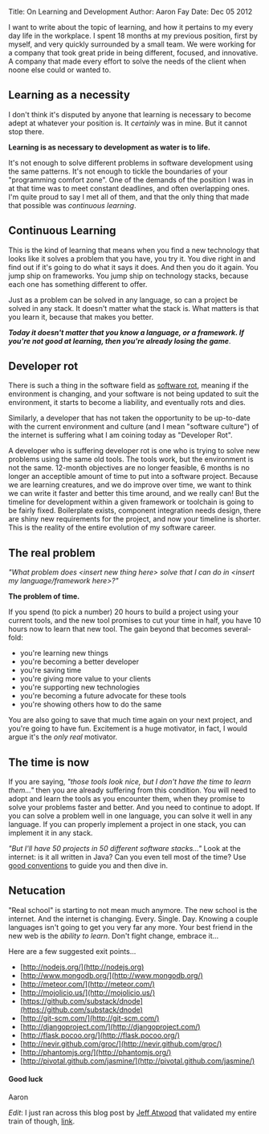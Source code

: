 Title: On Learning and Development
Author: Aaron Fay
Date: Dec 05 2012

I want to write about the topic of learning, and how it pertains to my every day life in the workplace. I 
spent 18 months at my previous position, first by myself, and very quickly surrounded by a small team. We were working
for a company that took great pride in being different, focused, and innovative. A company that made every effort to 
solve the needs of the client when noone else could or wanted to.

## Learning as a necessity
I don't think it's disputed by anyone that learning is necessary to become adept at whatever your position is. It 
_certainly_ was in mine. But it cannot stop there.

__Learning is as necessary to development as water is to life.__

It's not enough to solve different problems in software development using the same patterns. It's not enough to 
tickle the boundaries of your "programming comfort zone". One of the demands of the position I was in at that time was 
to meet constant deadlines, and often overlapping ones. I'm quite proud to say I met all of them, and that the only 
thing that made that possible was _continuous learning_.

## Continuous Learning
This is the kind of learning that means when you find a new technology that looks like it solves a problem that you 
have, you try it. You dive right in and find out if it's going to do what it says it does. And then you do it again.
You jump ship on frameworks. You jump ship on technology stacks, because each one has something different to offer.

Just as a problem can be solved in any language, so can a project be solved in any stack. It doesn't matter what the 
stack is. What matters is that you learn it, because that makes you better. 

__*Today it doesn't matter that you know a language, or a framework. If you're not good at learning, then you're 
already losing the game*__.

## Developer rot
There is such a thing in the software field as [software rot](http://en.wikipedia.org/wiki/Software_rot), meaning if
the environment is changing, and your software is not being updated to suit the environment, it starts to become a 
liability, and eventually rots and dies.

Similarly, a developer that has not taken the opportunity to be up-to-date with the current environment and culture 
(and I mean "software culture") of the internet is suffering what I am coining today as "Developer Rot". 

A developer who is suffering developer rot is one who is trying to solve new problems using the same old tools. The 
tools work, but the environment is not the same. 12-month objectives are no longer feasible, 6 months is no longer an 
acceptible amount of time to put into a software project. Because we are learning creatures, and we do improve over
time, we want to think we can write it faster and better this time around, and we really can! But the timeline for 
development within a given framework or toolchain is going to be fairly fixed. Boilerplate exists, component 
integration needs design, there are shiny new requirements for the project, and now your timeline is shorter. This is
the reality of the entire evolution of my software career.

## The real problem
*"What problem does &lt;insert new thing here&gt; solve that I can do in &lt;insert my language/framework here&gt;?"*

**The problem of time.** 

If you spend (to pick a number) 20 hours to build a project using your current tools, and the new tool 
promises to cut your time in half, you have 10 hours now to learn that new tool. The gain beyond that becomes several-
fold: 

 * you're learning new things
 * you're becoming a better developer
 * you're saving time
 * you're giving more value to your clients
 * you're supporting new technologies
 * you're becoming a future advocate for these tools
 * you're showing others how to do the same

You are also going to save that much time again on your next project, and you're going to have fun. Excitement is a 
huge motivator, in fact, I would argue it's the _only real_ motivator.

## The time is now
If you are saying, *"those tools look nice, but I don't have the time to learn them..."* then you are already suffering 
from this condition. You will need to adopt and learn the tools as you encounter them, when they promise to solve your
problems faster and better. And you need to continue to adopt. If you can solve a problem well in one language, you 
can solve it well in any language. If you can properly implement a project in one stack, you can implement it in any
stack. 

*"But I'll have 50 projects in 50 different software stacks..."* Look at the internet: is it all written in Java? Can you
even tell most of the time? Use [good conventions](http://www.12factor.net/) to guide you and then dive in.

## Netucation
"Real school" is starting to not mean much anymore. The new school is the internet. And the internet is changing. Every.
Single. Day. Knowing a couple languages isn't going to get you very far any more. Your best friend in the new web is
the _ability to learn_. Don't fight change, embrace it...

Here are a few suggested exit points...

 * [http://nodejs.org/](http://nodejs.org)
 * [http://www.mongodb.org/](http://www.mongodb.org/)
 * [http://meteor.com/](http://meteor.com/)
 * [http://mojolicio.us/](http://mojolicio.us/)
 * [https://github.com/substack/dnode](https://github.com/substack/dnode)
 * [http://git-scm.com/](http://git-scm.com/)
 * [http://djangoproject.com/](http://djangoproject.com/)
 * [http://flask.pocoo.org/](http://flask.pocoo.org/)
 * [http://nevir.github.com/groc/](http://nevir.github.com/groc/)
 * [http://phantomjs.org/](http://phantomjs.org/)
 * [http://pivotal.github.com/jasmine/](http://pivotal.github.com/jasmine/)

#### Good luck
Aaron

_Edit_: I just ran across this blog post by [Jeff Atwood](https://www.google.ca/search?q=jeff+atwood&sugexp=chrome,mod=13&sourceid=chrome&ie=UTF-8) 
that validated my entire train of though, [link](http://www.codinghorror.com/blog/2007/06/learning-or-learning-how-to-learn.html).

